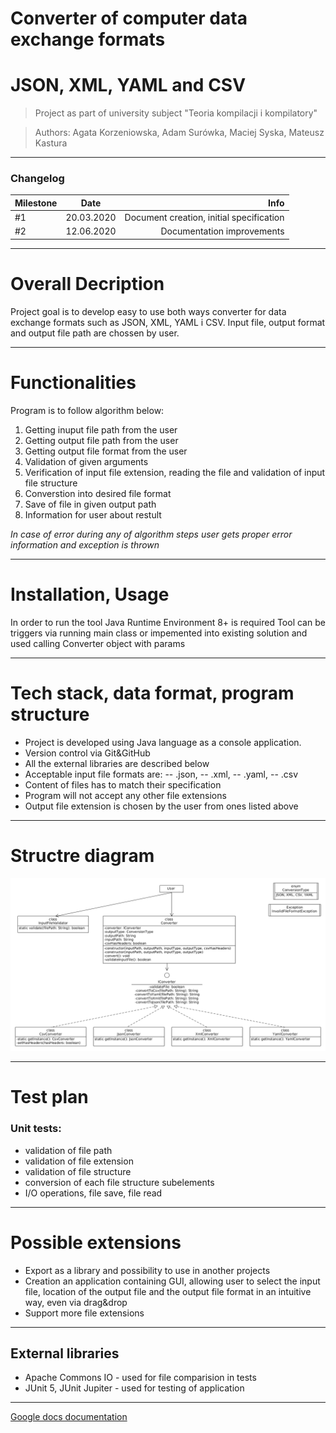 # Converter of computer data exchange formats
# JSON, XML, YAML and CSV
> Project as part of university subject "Teoria kompilacji i kompilatory"

> Authors: Agata Korzeniowska, Adam Surówka, Maciej Syska,  Mateusz Kastura
---
### Changelog
| Milestone | Date  | Info |
| :------------ |:---------------:| -----:|
|  #1 | 20.03.2020 | Document creation, initial specification|
|  #2 | 12.06.2020 |   Documentation improvements |

---
# Overall Decription
Project goal is to develop easy to use both ways converter for data exchange formats such as JSON, XML, YAML i CSV. Input file, output format and output file path are chossen by user. 

---
# Functionalities
Program is to follow algorithm below:
                
1. Getting inuput file path from the user
2. Getting output file path from the user
3. Getting output file format from the user
4. Validation of given arguments
5. Verification of input file extension, reading the file and validation of input file structure
6. Converstion into desired file format
7. Save of file in given output path
8. Information for user about restult
                
 *In case of error during any of algorithm steps user gets proper error information and exception is thrown*

---
# Installation, Usage

In order to run the tool Java Runtime Environment 8+ is required
Tool can be triggers via running main class or impemented into existing solution and used calling Converter object with params

---
# Tech stack, data format, program structure

- Project is developed using Java language as a console application.
- Version control via Git&GitHub
- All the external libraries are described below
- Acceptable input file formats are: 
-- .json,
-- .xml,
-- .yaml,
-- .csv
- Content of files has to match their specification
- Program will not accept any other file extensions
- Output file extension is chosen by the user from ones listed above
---
# Structre diagram

![alt text](https://raw.githubusercontent.com/ssysek/converter/master/diag/classuml.png?raw=true)

---
# Test plan
### Unit tests:
- validation of file path
- validation of file extension
- validation of file structure
- conversion of each file structure subelements
- I/O operations, file save, file read
---
# Possible extensions
- Export as a library and possibility to use in another projects
- Creation an application containing GUI, allowing user to select the input file, location of the output file and the output file format in an intuitive way, even via drag&drop
- Support more file extensions
---
## External libraries

- Apache Commons IO - used for file comparision in tests
- JUnit 5, JUnit Jupiter - used for testing of application 

___

[Google docs documentation](https://docs.google.com/document/d/1ENno_0kCY5ld6gknKiRATNfy-hiUUyqH0_rWKdvlXSA)

